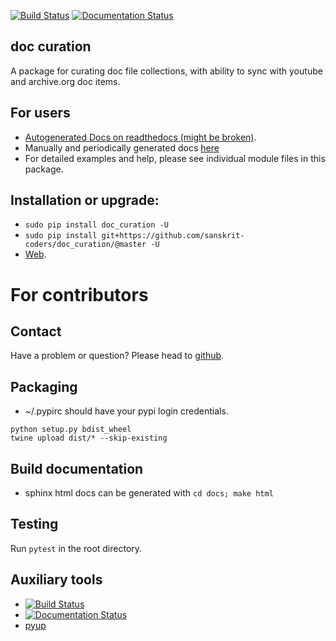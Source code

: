 [![Build Status](https://travis-ci.org/sanskrit-coders/doc_curation.svg?branch=master)](https://travis-ci.org/sanskrit-coders/doc_curation)
[![Documentation Status](https://readthedocs.org/projects/doc_curation/badge/?version=latest)](http://doc_curation.readthedocs.io/en/latest/?badge=latest)

## doc curation

A package for curating doc file collections, with ability to sync with youtube and archive.org doc items. 

## For users
* [Autogenerated Docs on readthedocs (might be broken)](http://doc_curation.readthedocs.io/en/latest/).
* Manually and periodically generated docs [here](https://sanskrit-coders.github.io/doc_curation/build/html/)
* For detailed examples and help, please see individual module files in this package.


## Installation or upgrade:
* `sudo pip install doc_curation -U`
* `sudo pip install git+https://github.com/sanskrit-coders/doc_curation/@master -U`
* [Web](https://pypi.python.org/pypi/doc_curation).


# For contributors

## Contact

Have a problem or question? Please head to [github](https://github.com/sanskrit-coders/doc_curation).

## Packaging

* ~/.pypirc should have your pypi login credentials.
```
python setup.py bdist_wheel
twine upload dist/* --skip-existing
```

## Build documentation
- sphinx html docs can be generated with `cd docs; make html`

## Testing
Run `pytest` in the root directory.

## Auxiliary tools
- [![Build Status](https://travis-ci.org/sanskrit-coders/doc_curation.svg?branch=master)](https://travis-ci.org/sanskrit-coders/doc_curation)
- [![Documentation Status](https://readthedocs.org/projects/doc_curation/badge/?version=latest)](http://doc_curation.readthedocs.io/en/latest/?badge=latest)
- [pyup](https://pyup.io/account/repos/github/sanskrit-coders/doc_curation/)
